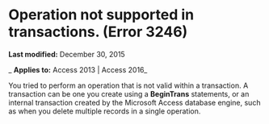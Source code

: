 
# Operation not supported in transactions. (Error 3246)

 **Last modified:** December 30, 2015

 _ **Applies to:** Access 2013 | Access 2016_

You tried to perform an operation that is not valid within a transaction. A transaction can be one you create using a  **BeginTrans** statements, or an internal transaction created by the Microsoft Access database engine, such as when you delete multiple records in a single operation.

